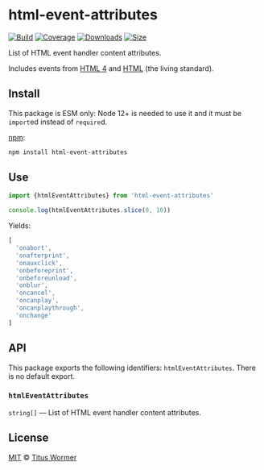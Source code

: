 # html-event-attributes

[![Build][build-badge]][build]
[![Coverage][coverage-badge]][coverage]
[![Downloads][downloads-badge]][downloads]
[![Size][size-badge]][size]

List of HTML event handler content attributes.

Includes events from [HTML 4][html4] and [HTML][] (the living standard).

## Install

This package is ESM only: Node 12+ is needed to use it and it must be `import`ed
instead of `require`d.

[npm][]:

```sh
npm install html-event-attributes
```

## Use

```js
import {htmlEventAttributes} from 'html-event-attributes'

console.log(htmlEventAttributes.slice(0, 10))
```

Yields:

```js
[
  'onabort',
  'onafterprint',
  'onauxclick',
  'onbeforeprint',
  'onbeforeunload',
  'onblur',
  'oncancel',
  'oncanplay',
  'oncanplaythrough',
  'onchange'
]
```

## API

This package exports the following identifiers: `htmlEventAttributes`.
There is no default export.

### `htmlEventAttributes`

`string[]` — List of HTML event handler content attributes.

## License

[MIT][license] © [Titus Wormer][author]

<!-- Definition -->

[build-badge]: https://github.com/wooorm/html-event-attributes/workflows/main/badge.svg

[build]: https://github.com/wooorm/html-event-attributes/actions

[coverage-badge]: https://img.shields.io/codecov/c/github/wooorm/html-event-attributes.svg

[coverage]: https://codecov.io/github/wooorm/html-event-attributes

[downloads-badge]: https://img.shields.io/npm/dm/html-event-attributes.svg

[downloads]: https://www.npmjs.com/package/html-event-attributes

[size-badge]: https://img.shields.io/bundlephobia/minzip/html-event-attributes.svg

[size]: https://bundlephobia.com/result?p=html-event-attributes

[npm]: https://docs.npmjs.com/cli/install

[license]: license

[author]: https://wooorm.com

[html4]: https://www.w3.org/TR/html4/index/attributes.html

[html]: https://html.spec.whatwg.org/multipage/indices.html
